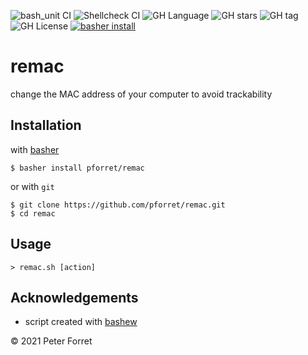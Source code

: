 ![bash_unit CI](https://github.com/pforret/remac/workflows/bash_unit%20CI/badge.svg)
![Shellcheck CI](https://github.com/pforret/remac/workflows/Shellcheck%20CI/badge.svg)
![GH Language](https://img.shields.io/github/languages/top/pforret/remac)
![GH stars](https://img.shields.io/github/stars/pforret/remac)
![GH tag](https://img.shields.io/github/v/tag/pforret/remac)
![GH License](https://img.shields.io/github/license/pforret/remac)
[![basher install](https://img.shields.io/badge/basher-install-white?logo=gnu-bash&style=flat)](https://basher.gitparade.com/package/)

# remac

change the MAC address of your computer to avoid trackability

## Installation

with [basher](https://github.com/basherpm/basher)

	$ basher install pforret/remac

or with `git`

	$ git clone https://github.com/pforret/remac.git
	$ cd remac

## Usage

	> remac.sh [action]

## Acknowledgements

* script created with [bashew](https://github.com/pforret/bashew)

&copy; 2021 Peter Forret
